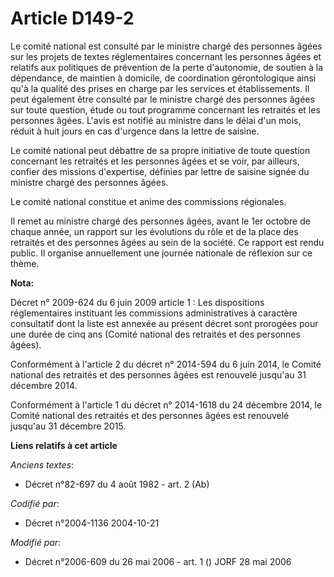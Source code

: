 # Article D149-2

Le comité national est consulté par le ministre chargé des personnes âgées sur les projets de textes réglementaires
concernant les personnes âgées et relatifs aux politiques de prévention de la perte d'autonomie, de soutien à la dépendance,
de maintien à domicile, de coordination gérontologique ainsi qu'à la qualité des prises en charge par les services et
établissements. Il peut également être consulté par le ministre chargé des personnes âgées sur toute question, étude ou tout
programme concernant les retraités et les personnes âgées. L'avis est notifié au ministre dans le délai d'un mois, réduit à
huit jours en cas d'urgence dans la lettre de saisine.

Le comité national peut débattre de sa propre initiative de toute question concernant les retraités et les personnes âgées et
se voir, par ailleurs, confier des missions d'expertise, définies par lettre de saisine signée du ministre chargé des
personnes âgées.

Le comité national constitue et anime des commissions régionales.

Il remet au ministre chargé des personnes âgées, avant le 1er octobre de chaque année, un rapport sur les évolutions du rôle
et de la place des retraités et des personnes âgées au sein de la société. Ce rapport est rendu public. Il organise
annuellement une journée nationale de réflexion sur ce thème.

**Nota:**

Décret n° 2009-624 du 6 juin 2009 article 1 : Les dispositions réglementaires instituant les commissions administratives à
caractère consultatif dont la liste est annexée au présent décret sont prorogées pour une durée de cinq ans (Comité national
des retraités et des personnes âgées).

Conformément à l'article 2 du décret n° 2014-594 du 6 juin 2014, le Comité national des retraités et des personnes âgées est
renouvelé jusqu'au 31 décembre 2014.

Conformément à l'article 1 du décret n° 2014-1618 du 24 décembre 2014, le Comité national des retraités et des personnes
âgées est renouvelé jusqu'au 31 décembre 2015.

**Liens relatifs à cet article**

_Anciens textes_:

  - Décret n°82-697 du 4 août 1982 - art. 2 (Ab)

_Codifié par_:

  - Décret n°2004-1136 2004-10-21

_Modifié par_:

  - Décret n°2006-609 du 26 mai 2006 - art. 1 () JORF 28 mai 2006
